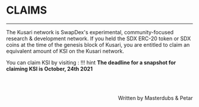 # <b>CLAIMS</b>
---

The Kusari network is SwapDex's experimental, community-focused research & development network. If you held the SDX ERC-20 token or SDX coins at the time of the genesis block of Kusari, you are entitled to claim an equivalent amount of KSI on the Kusari network.

You can claim KSI by visiting :
!!! hint
    **The deadline for a snapshot for claiming KSI is October, 24th 2021**

<br></br>

<p align=right> Written by Masterdubs & Petar </p>
